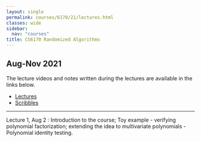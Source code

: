 ```yaml
---
layout: single
permalink: courses/6170/21/lectures.html
classes: wide
sidebar:
  nav: "courses"
title: CS6170 Randomized Algorithms
---
```


## Aug-Nov 2021

The lecture videos and notes written during the lectures are available in the links below.
- [Lectures](https://drive.google.com/drive/folders/1xnNnWubteTBNMIvmvtjj1fXwqO5fo_So?usp=sharing)
- [Scribbles](https://drive.google.com/drive/folders/1Qe_6Kr5V5LlGuCRcxGxqcOnaoGHpS57X?usp=sharing)

---

Lecture 1, Aug 2
: Introduction to the course; Toy example - verifying polynomial factorization; extending the idea to multivariate polynomials - Polynomial identity testing.
